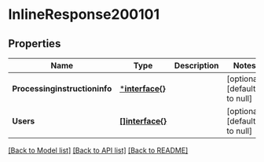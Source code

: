 # InlineResponse200101

## Properties
Name | Type | Description | Notes
------------ | ------------- | ------------- | -------------
**Processinginstructioninfo** | [***interface{}**](interface{}.md) |  | [optional] [default to null]
**Users** | [**[]interface{}**](interface{}.md) |  | [optional] [default to null]

[[Back to Model list]](../README.md#documentation-for-models) [[Back to API list]](../README.md#documentation-for-api-endpoints) [[Back to README]](../README.md)

